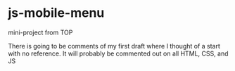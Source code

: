 # js-mobile-menu
mini-project from TOP

There is going to be comments of my first draft where I thought of a start with no reference.
It will probably be commented out on all HTML, CSS, and JS